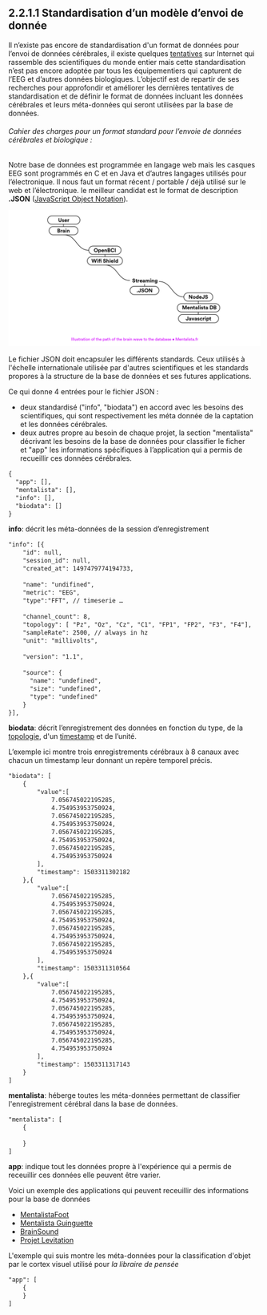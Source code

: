 ## 2.2.1.1 Standardisation d’un modèle d’envoi de donnée

Il n’existe pas encore de standardisation d'un format de données pour l’envoi de données cérébrales, il existe quelques [tentatives](https://github.com/NeuroJS/eeg-stream-data-model/issues/1) sur Internet qui rassemble des scientifiques du monde entier mais cette standardisation n’est pas encore adoptée par tous les équipementiers qui capturent de l’EEG et d’autres données biologiques. L’objectif est de repartir de ses recherches pour approfondir et améliorer les dernières tentatives de standardisation et de définir le format de données incluant les données cérébrales et leurs méta-données qui seront utilisées par la base de données.

###### Cahier des charges pour un format standard pour l’envoie de données cérébrales et biologique :

Notre base de données est programmée en langage web mais les casques EEG sont programmés en C et en Java et d’autres langages utilisés pour l’électronique. Il nous faut un format récent / portable / déjà utilisé sur le web et l’électronique. le meilleur candidat est le format de description **.JSON** ([JavaScript Object Notation](https://fr.wikipedia.org/wiki/JavaScript_Object_Notation)).

![Une illustration du chemin de l'onde cérébrale vers la base de données.](img/json/streaming.png)

Le fichier JSON doit encapsuler les différents standards. Ceux utilisés à l'échelle internationale utilisée par d'autres scientifiques et les standards propores à la structure de la base de données et ses futures applications.

Ce qui donne 4 entrées pour le fichier JSON :

- deux standardisé ("info", "biodata") en accord avec les besoins des scientifiques, qui sont respectivement les méta donnée de la captation et les données cérébrales.
- deux  autres propre au besoin de chaque projet, la section "mentalista" décrivant les besoins de la base de données pour classifier le ficher et "app" les informations spécifiques à l’application qui a permis de recueillir ces données cérébrales.

```
{
  "app": [],
  "mentalista": [],
  "info": [],
  "biodata": []
}
```

**info**: décrit les méta-données de la session d’enregistrement

```
"info": [{	
	"id": null,
	"session_id": null,
	"created_at": 1497479774194733,
	
	"name": "undifined",
	"metric": "EEG",
	"type":"FFT", // timeserie …
	
	"channel_count": 8, 
	"topology": [ "Pz", "Oz", "Cz", "C1", "FP1", "FP2", "F3", "F4"],
	"sampleRate": 2500, // always in hz
	"unit": "millivolts",
	
	"version": "1.1",
	
	"source": {
	  "name": "undefined",
	  "size": "undefined",
	  "type": "undefined"
	}
}],
```

**biodata**: décrit l’enregistrement des données en fonction du type, de la [topologie](https://en.wikipedia.org/wiki/10–20_system_(EEG)), d'un [timestamp](https://fr.wikipedia.org/wiki/Horodatage) et de l’unité.

L’exemple ici montre trois enregistrements cérébraux à 8 canaux avec chacun un timestamp leur donnant un repère temporel précis.

```
"biodata": [
	{ 
		"value":[
			7.056745022195285,
			4.754953953750924,
			7.056745022195285,
			4.754953953750924, 
			7.056745022195285,
			4.754953953750924,
			7.056745022195285,
			4.754953953750924
		],
		"timestamp": 1503311302182
	},{
		"value":[
			7.056745022195285,
			4.754953953750924,
			7.056745022195285,
			4.754953953750924, 
			7.056745022195285,
			4.754953953750924,
			7.056745022195285,
			4.754953953750924
		],
		"timestamp": 1503311310564
	},{ 
		"value":[
			7.056745022195285,
			4.754953953750924,
			7.056745022195285,
			4.754953953750924, 
			7.056745022195285,
			4.754953953750924,
			7.056745022195285,
			4.754953953750924
		],
		"timestamp": 1503311317143
	}
]
```

**mentalista**: héberge toutes les méta-données permettant de classifier l'enregistrement cérébral dans la base de données. 

```
"mentalista": [
	{ 
		
	}
]
```

**app**: indique tout les données propre à l'expérience qui a permis de receuillir ces données elle peuvent être varier.

Voici un exemple des applications qui peuvent receuillir des informations pour la base de données
- [MentalistaFoot](http://mentalista.fr/foot)
- [Mentalista Guinguette](http://mentalista.fr/guinguette)
- [BrainSound](http://mentalista.fr/brainsound)
- [Projet Levitation](http://mentalista.fr/levitation)

L'exemple qui suis montre les méta-données pour la classification d'objet par le cortex visuel utilisé pour *la libraire de pensée*

```
"app": [
	{ 
	}
]
```